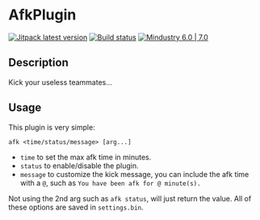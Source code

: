 # AfkPlugin 

[![Jitpack latest version](https://jitpack.io/v/fr.xpdustry/AfkPlugin.svg)](https://jitpack.io/#fr.xpdustry/AfkPlugin)
[![Build status](https://github.com/Xpdustry/AfkPlugin/actions/workflows/build.yml/badge.svg?branch=master&event=push)](https://github.com/Xpdustry/AfkPlugin/actions/workflows/build.yml)
[![Mindustry 6.0 | 7.0](https://img.shields.io/badge/Mindustry-6.0%20%7C%207.0-ffd37f)](https://github.com/Anuken/Mindustry/releases)

## Description

Kick your useless teammates...

## Usage

This plugin is very simple:
```
afk <time/status/message> [arg...]
```
- `time` to set the max afk time in minutes.
- `status` to enable/disable the plugin.
- `message` to customize the kick message, you can include the afk time with a `@`, such as `You have been afk for @ minute(s).`

Not using the 2nd arg such as `afk status`, will just return the value.
All of these options are saved in `settings.bin`.
